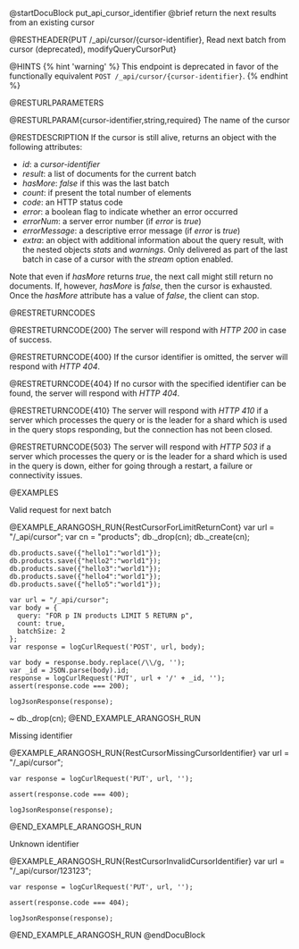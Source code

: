 
@startDocuBlock put_api_cursor_identifier
@brief return the next results from an existing cursor

@RESTHEADER{PUT /_api/cursor/{cursor-identifier}, Read next batch from cursor (deprecated), modifyQueryCursorPut}

@HINTS
{% hint 'warning' %}
This endpoint is deprecated in favor of the functionally equivalent
`POST /_api/cursor/{cursor-identifier}`.
{% endhint %}

@RESTURLPARAMETERS

@RESTURLPARAM{cursor-identifier,string,required}
The name of the cursor

@RESTDESCRIPTION
If the cursor is still alive, returns an object with the following
attributes:

- *id*: a *cursor-identifier*
- *result*: a list of documents for the current batch
- *hasMore*: *false* if this was the last batch
- *count*: if present the total number of elements
- *code*: an HTTP status code
- *error*: a boolean flag to indicate whether an error occurred
- *errorNum*: a server error number (if *error* is *true*)
- *errorMessage*: a descriptive error message (if *error* is *true*)
- *extra*: an object with additional information about the query result, with
  the nested objects *stats* and *warnings*. Only delivered as part of the last
  batch in case of a cursor with the *stream* option enabled.

Note that even if *hasMore* returns *true*, the next call might
still return no documents. If, however, *hasMore* is *false*, then
the cursor is exhausted.  Once the *hasMore* attribute has a value of
*false*, the client can stop.

@RESTRETURNCODES

@RESTRETURNCODE{200}
The server will respond with *HTTP 200* in case of success.

@RESTRETURNCODE{400}
If the cursor identifier is omitted, the server will respond with *HTTP 404*.

@RESTRETURNCODE{404}
If no cursor with the specified identifier can be found, the server will respond
with *HTTP 404*.

@RESTRETURNCODE{410}
The server will respond with *HTTP 410* if a server which processes the query
or is the leader for a shard which is used in the query stops responding, but 
the connection has not been closed.

@RESTRETURNCODE{503}
The server will respond with *HTTP 503* if a server which processes the query
or is the leader for a shard which is used in the query is down, either for 
going through a restart, a failure or connectivity issues.


@EXAMPLES

Valid request for next batch

@EXAMPLE_ARANGOSH_RUN{RestCursorForLimitReturnCont}
    var url = "/_api/cursor";
    var cn = "products";
    db._drop(cn);
    db._create(cn);

    db.products.save({"hello1":"world1"});
    db.products.save({"hello2":"world1"});
    db.products.save({"hello3":"world1"});
    db.products.save({"hello4":"world1"});
    db.products.save({"hello5":"world1"});

    var url = "/_api/cursor";
    var body = {
      query: "FOR p IN products LIMIT 5 RETURN p",
      count: true,
      batchSize: 2
    };
    var response = logCurlRequest('POST', url, body);

    var body = response.body.replace(/\\/g, '');
    var _id = JSON.parse(body).id;
    response = logCurlRequest('PUT', url + '/' + _id, '');
    assert(response.code === 200);

    logJsonResponse(response);
  ~ db._drop(cn);
@END_EXAMPLE_ARANGOSH_RUN

Missing identifier

@EXAMPLE_ARANGOSH_RUN{RestCursorMissingCursorIdentifier}
    var url = "/_api/cursor";

    var response = logCurlRequest('PUT', url, '');

    assert(response.code === 400);

    logJsonResponse(response);
@END_EXAMPLE_ARANGOSH_RUN

Unknown identifier

@EXAMPLE_ARANGOSH_RUN{RestCursorInvalidCursorIdentifier}
    var url = "/_api/cursor/123123";

    var response = logCurlRequest('PUT', url, '');

    assert(response.code === 404);

    logJsonResponse(response);
@END_EXAMPLE_ARANGOSH_RUN
@endDocuBlock
